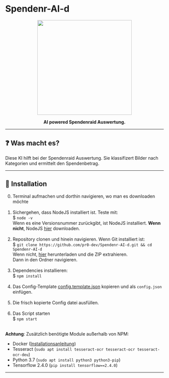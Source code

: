 # Spendenr-AI-d

<p align="center"><img height="300" width="auto" src="https://cdn.discordapp.com/attachments/618781839338897446/956072723166167070/unknown.png" /></p>
<p align="center"><b>AI powered Spendenraid Auswertung. </b></p>
<hr>

## :question: Was macht es?

Diese KI hilft bei der Spendenraid Auswertung. Sie klassifizert Bilder nach Kategorien und ermittelt den Spendenbetrag.

<hr>

## :wrench: Installation

0. Terminal aufmachen und dorthin navigieren, wo man es downloaden möchte <br><br>
1. Sichergehen, dass NodeJS installiert ist. Teste mit: <br>
$ `node -v` <br>
Wenn es eine Versionsnummer zurückgibt, ist NodeJS installiert.
 **Wenn nicht**, NodeJS <a href="https://nodejs.org/en/download/package-manager/">hier</a> downloaden. <br><br>
2. Repository clonen und hinein navigieren. Wenn Git installiert ist: <br>
$ `git clone https://github.com/pr0-dev/Spendenr-AI-d.git && cd Spendenr-AI-d` <br>
Wenn nicht, <a href="https://github.com/pr0-dev/Spendenr-AI-d/archive/master.zip">hier</a> herunterladen und die ZIP extrahieren. <br>
Dann in den Ordner navigieren.<br><br>
3. Dependencies installieren: <br>
$ `npm install`<br><br>
4. Das Config-Template [config.template.json](https://github.com/pr0-dev/Spendenr-AI-d/blob/master/config.template.json) kopieren und als `config.json` einfügen.<br><br>
5. Die frisch kopierte Config datei ausfüllen. <br><br>
6. Das Script starten <br>
$ `npm start` <br><br>

**Achtung**: Zusätzlich benötigte Module außerhalb von NPM: 
- Docker ([Installationsanleitung](https://docs.docker.com/engine/install/debian/#install-using-the-repository))
- Tesseract (`sudo apt install tesseract-ocr tesseract-ocr tesseract-ocr-deu`)
- Python 3.7 (`sudo apt install python3 python3-pip`)
- Tensorflow 2.4.0 (`pip install tensorflow==2.4.0`)

<hr>
